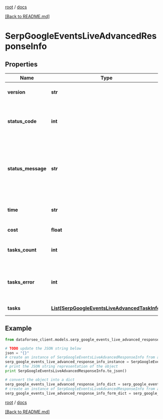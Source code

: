 [root](./../ "root") / [docs](./ "docs")

[[Back to README.md]](./../README.md "[Back to README.md]")

# SerpGoogleEventsLiveAdvancedResponseInfo

## Properties

Name | Type | Description | Notes
------------ | ------------- | ------------- | -------------
**version** | **str** | the current version of the API | [optional]
**status_code** | **int** | general status code you can find the full list of the response codes here | [optional]
**status_message** | **str** | general informational message you can find the full list of general informational messages here | [optional]
**time** | **str** | total execution time, seconds | [optional]
**cost** | **float** | total tasks cost, USD | [optional]
**tasks_count** | **int** | the number of tasks in the tasks array | [optional]
**tasks_error** | **int** | the number of tasks in the tasks array returned with an error | [optional]
**tasks** | [**List[SerpGoogleEventsLiveAdvancedTaskInfo]**](SerpGoogleEventsLiveAdvancedTaskInfo.md) | array of tasks | [optional]

## Example

```python
from dataforseo_client.models.serp_google_events_live_advanced_response_info import SerpGoogleEventsLiveAdvancedResponseInfo

# TODO update the JSON string below
json = "{}"
# create an instance of SerpGoogleEventsLiveAdvancedResponseInfo from a JSON string
serp_google_events_live_advanced_response_info_instance = SerpGoogleEventsLiveAdvancedResponseInfo.from_json(json)
# print the JSON string representation of the object
print SerpGoogleEventsLiveAdvancedResponseInfo.to_json()

# convert the object into a dict
serp_google_events_live_advanced_response_info_dict = serp_google_events_live_advanced_response_info_instance.to_dict()
# create an instance of SerpGoogleEventsLiveAdvancedResponseInfo from a dict
serp_google_events_live_advanced_response_info_form_dict = serp_google_events_live_advanced_response_info.from_dict(serp_google_events_live_advanced_response_info_dict)
```

  

[root](./../ "root") / [docs](./ "docs")

[[Back to README.md]](./../README.md "[Back to README.md]")